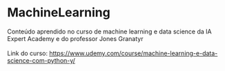 # MachineLearning
Conteúdo aprendido no curso de machine learning e data science da IA Expert Academy e do professor Jones Granatyr </br> </br>
Link do curso: https://www.udemy.com/course/machine-learning-e-data-science-com-python-y/
